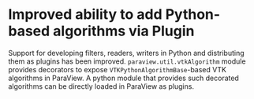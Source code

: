 # Improved ability to add Python-based algorithms via Plugin

Support for developing filters, readers, writers in Python and distributing them
as plugins has been improved. `paraview.util.vtkAlgorithm` module provides
decorators to expose `VTKPythonAlgorithmBase`-based VTK algorithms in ParaView.
A python module that provides such decorated algorithms can be directly loaded
in ParaView as plugins.
